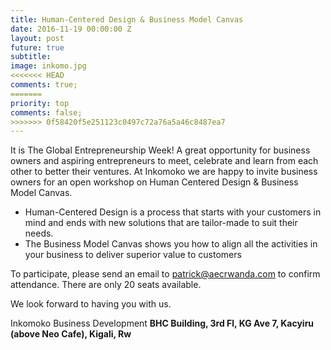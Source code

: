 ```yaml
---
title: Human-Centered Design & Business Model Canvas
date: 2016-11-19 00:00:00 Z
layout: post
future: true
subtitle:
image: inkomo.jpg
<<<<<<< HEAD
comments: true;
=======
priority: top
comments: false;
>>>>>>> 0f58420f5e251123c0497c72a76a5a46c8487ea7
---
```


It is The Global Entrepreneurship Week! A great opportunity for business owners and aspiring entrepreneurs to meet, celebrate and learn from each other to better their ventures.
At Inkomoko we are happy to invite business owners for an open workshop on Human Centered Design & Business Model Canvas.
- Human-Centered Design is a process that starts with your customers in mind and ends with new solutions that are tailor-made to suit their needs.
- The Business Model Canvas shows you how to align all the activities in your business to deliver superior value to customers

To participate, please send an email to patrick@aecrwanda.com to confirm attendance. There are only 20 seats available.

We look forward to having you with us.


Inkomoko Business Development
<strong>BHC Building, 3rd Fl, KG Ave 7, Kacyiru (above Neo Cafe), Kigali, Rw</strong>
